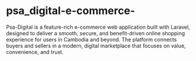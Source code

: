 # psa_digital-e-commerce-
Psa-Digital is a feature-rich e-commerce web application built with Laravel, designed to deliver a smooth, secure, and benefit-driven online shopping experience for users in Cambodia and beyond. The platform connects buyers and sellers in a modern, digital marketplace that focuses on value, convenience, and trust.
